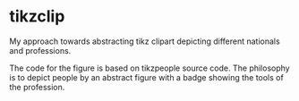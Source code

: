 # tikzclip
My approach towards abstracting tikz clipart depicting different nationals and professions. 

The code for the figure is based on tikzpeople source code. The philosophy is to depict people by an abstract figure with a badge showing the tools of the profession.
